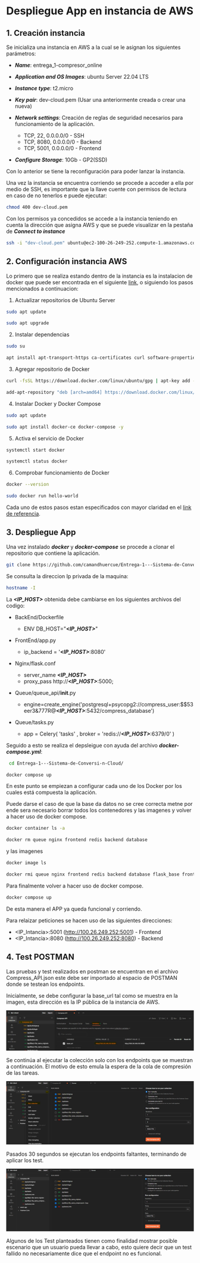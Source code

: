 
# **Despliegue App en instancia de AWS**

## **1. Creación instancia**

Se inicializa una instancia en AWS a la cual se le asignan los siguientes parámetros:

* ***Name***: entrega_1-compresor_online
* ***Application and OS Images***: ubuntu Server 22.04 LTS
* ***Instance type***: t2.micro
* ***Key pair***: dev-cloud.pem (Usar una anteriormente creada o crear una nueva)
* ***Network settings***: Creación de reglas de seguridad necesarios para funcionamiento de la aplicación.

    * TCP, 22, 0.0.0.0/0 - SSH
    * TCP, 8080, 0.0.0.0/0 - Backend
    * TCP, 5001, 0.0.0.0/0 - Frontend

* ***Configure Storage***: 10Gb - GP2(SSD)

Con lo anterior se tiene la reconfiguración para poder lanzar la instancia.

Una vez la instancia se encuentra corriendo se procede a acceder a ella por medio de SSH, es importante que la llave cuente con permisos de lectura en caso de no tenerlos e puede ejecutar:

```bash
chmod 400 dev-cloud.pem
```

Con los permisos ya concedidos se accede a la instancia teniendo en cuenta la dirección que asigna AWS y que se puede visualizar en la pestaña de ***Connect to instance***

```bash
ssh -i "dev-cloud.pem" ubuntu@ec2-100-26-249-252.compute-1.amazonaws.com
```

## **2. Configuración instancia AWS**

Lo primero que se realiza estando dentro de la instancia es la instalacion de docker que puede ser encontrada en el siguiente [link](https://diarioprogramador.com/como-instalar-docker-en-ubuntu-server-20-04-22-04/), o siguiendo los pasos mencionados a continuacion:

1. Actualizar repositorios de Ubuntu Server

```bash
sudo apt update
```
```bash
sudo apt upgrade
```

2. Instalar dependencias

```bash
sudo su
```

```bash
apt install apt-transport-https ca-certificates curl software-properties-common -y
```

3. Agregar repositorio de Docker

```bash
curl -fsSL https://download.docker.com/linux/ubuntu/gpg | apt-key add -
```

```bash
add-apt-repository "deb [arch=amd64] https://download.docker.com/linux/ubuntu focal stable"
```

4. Instalar Docker y Docker Compose

```bash
sudo apt update
```

```bash
sudo apt install docker-ce docker-compose -y
```

5. Activa el servicio de Docker

```bash
systemctl start docker
```

```bash
systemctl status docker
```

6. Comprobar funcionamiento de Docker

```bash
docker --version
```

```bash
sudo docker run hello-world
```

Cada uno de estos pasos estan especificados con mayor claridad en el [link de referencia](https://diarioprogramador.com/como-instalar-docker-en-ubuntu-server-20-04-22-04/).

## **3. Despliegue App**

Una vez instalado ***docker*** y ***docker-compose*** se procede a clonar el repositorio que contiene la aplicación.

```bash
git clone https://github.com/camandhuercue/Entrega-1---Sistema-de-Conversi-n-Cloud.git
```

Se consulta la direccion Ip privada de la maquina:

```bash
hostname -I
```

La ***<IP_HOST>*** obtenida debe cambiarse en los siguientes archivos del codigo:

* BackEnd/Dockerfile 
    - ENV DB_HOST="***<IP_HOST>***"

* FrontEnd/app.py
    - ip_backend = '***<IP_HOST>***:8080'

* Nginx/flask.conf  
    - server_name ***<IP_HOST>***
    - proxy_pass  http://***<IP_HOST>***:5000;

* Queue/queue_api/__init__.py
    - engine=create_engine('postgresql+psycopg2://compress_user:$$53eer3&777R@***<IP_HOST>***:5432/compress_database')

* Queue/tasks.py
    - app = Celery( 'tasks' , broker = 'redis://***<IP_HOST>***:6379/0' )

Seguido a esto se realiza el depsleigue con ayuda del archivo ***docker-compose.yml***:

```bash
 cd Entrega-1---Sistema-de-Conversi-n-Cloud/
```

```bash
docker compose up
```

En este punto se empiezan a configurar cada uno de los Docker por los cuales está compuesta la aplicación.

Puede darse el caso de que la base da datos no se cree correcta metne por ende sera necesario borrar todos los contenedores y las imagenes y volver a hacer uso de docker compose.

```bash
docker container ls -a
```

```bash
docker rm queue nginx frontend redis backend database
```

y las imagenes 

```bash
docker image ls
```

```bash
docker rmi queue nginx frontend redis backend database flask_base front_base postgres_base
```

Para finalmente volver a hacer uso de docker compose.

```bash
docker compose up
```

De esta manera el APP ya queda funcional y corriendo.

Para relaizar peticiones se hacen uso de las siguientes direcciones:

*  <IP_Intancia>:5001 (http://100.26.249.252:5001) - Frontend
*  <IP_Intancia>:8080 (http://100.26.249.252:8080) - Backend

## **4. Test POSTMAN**

Las pruebas y test realizados en postman se encuentran en el archivo Compress_API.json este debe ser importado al espacio de POSTMAN donde se testean los endpoints.

Inicialmente, se debe configurar la base_url tal como se muestra en la imagen, esta dirección es la IP pública de la instancia de AWS. 

![Postman URL Base.](/img/postman_1.jpg)

Se continúa al ejecutar la colección solo con los endpoints que se muestran a continuación. El motivo de esto emula la espera de la cola de compresión de las tareas.

![Postamn Run Collection.](/img/postman_2.jpg)

Pasados 30 segundos se ejecutan los endpoints faltantes, terminando de aplicar los test.

![Postamn Run Collection.](/img/postman_3.jpg)

Algunos de los Test planteados tienen como finalidad mostrar posible escenario que un usuario pueda llevar a cabo, esto quiere decir que un test fallido no necesariamente dice que el endpoint no es funcional.